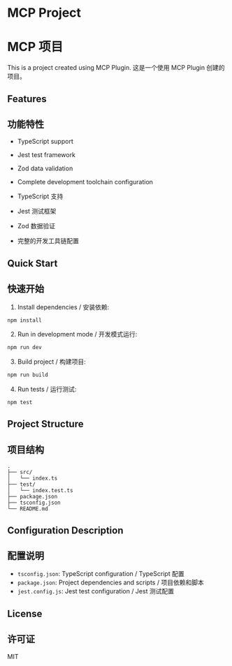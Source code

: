 # MCP Project
# MCP 项目

This is a project created using MCP Plugin.
这是一个使用 MCP Plugin 创建的项目。

## Features
## 功能特性

- TypeScript support
- Jest test framework
- Zod data validation
- Complete development toolchain configuration

- TypeScript 支持
- Jest 测试框架
- Zod 数据验证
- 完整的开发工具链配置

## Quick Start
## 快速开始

1. Install dependencies / 安装依赖:

```bash
npm install
```

2. Run in development mode / 开发模式运行:

```bash
npm run dev
```

3. Build project / 构建项目:

```bash
npm run build
```

4. Run tests / 运行测试:

```bash
npm test
```

## Project Structure
## 项目结构

```
.
├── src/
│   └── index.ts
├── test/
│   └── index.test.ts
├── package.json
├── tsconfig.json
└── README.md
```

## Configuration Description
## 配置说明

- `tsconfig.json`: TypeScript configuration / TypeScript 配置
- `package.json`: Project dependencies and scripts / 项目依赖和脚本
- `jest.config.js`: Jest test configuration / Jest 测试配置

## License
## 许可证

MIT 